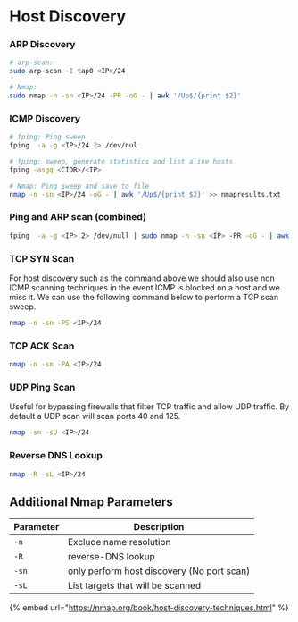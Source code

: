 # Host Discovery

### ARP Discovery

```bash
# arp-scan:
sudo arp-scan -I tap0 <IP>/24

# Nmap:
sudo nmap -n -sn <IP>/24 -PR -oG - | awk '/Up$/{print $2}'
```

### ICMP Discovery

```bash
# fping: Ping sweep
fping  -a -g <IP>/24 2> /dev/nul

# fping: sweep, generate statistics and list alive hosts
fping -asgq <CIDR>/<IP>

# Nmap: Ping sweep and save to file
nmap -n -sn <IP>/24 -oG - | awk '/Up$/{print $2}' >> nmapresults.txt
```

### Ping and ARP scan (combined)

```bash
fping  -a -g <IP> 2> /dev/null | sudo nmap -n -sn <IP> -PR -oG - | awk '/Up$/{print $2}' | uniq -u > AliveHosts.txt
```

### TCP SYN Scan

For host discovery such as the command above we should also use non ICMP scanning techniques in the event ICMP is blocked on a host and we miss it. We can use the following command below to perform a TCP scan sweep.

```bash
nmap -n -sn -PS <IP>/24
```

### TCP ACK Scan

```bash
nmap -n -sn -PA <IP>/24
```

### UDP Ping Scan

Useful for bypassing firewalls that filter TCP traffic and allow UDP traffic. By default a UDP scan will scan ports 40 and 125.

```bash
nmap -sn -sU <IP>/24
```

### Reverse DNS Lookup

```bash
nmap -R -sL <IP>/24
```

## Additional Nmap Parameters

| Parameter | Description                                |
| --------- | ------------------------------------------ |
| `-n`      | Exclude name resolution                    |
| `-R`      | reverse-DNS lookup                         |
| `-sn`     | only perform host discovery (No port scan) |
| `-sL`     | List targets that will be scanned          |

{% embed url="https://nmap.org/book/host-discovery-techniques.html" %}
